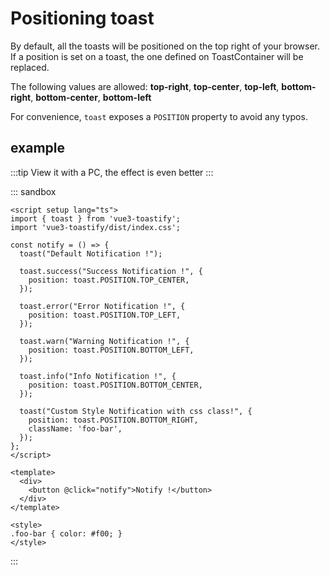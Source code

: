 # Positioning toast

By default, all the toasts will be positioned on the top right of your browser. If a position is set on a toast, the one defined on ToastContainer will be replaced.

The following values are allowed: **top-right**, **top-center**, **top-left**, **bottom-right**, **bottom-center**, **bottom-left**

For convenience, `toast` exposes a `POSITION` property to avoid any typos.

## example

:::tip
View it with a PC, the effect is even better
:::

::: sandbox
```vue /src/App.vue
<script setup lang="ts">
import { toast } from 'vue3-toastify';
import 'vue3-toastify/dist/index.css';

const notify = () => {
  toast("Default Notification !");

  toast.success("Success Notification !", {
    position: toast.POSITION.TOP_CENTER,
  });

  toast.error("Error Notification !", {
    position: toast.POSITION.TOP_LEFT,
  });

  toast.warn("Warning Notification !", {
    position: toast.POSITION.BOTTOM_LEFT,
  });

  toast.info("Info Notification !", {
    position: toast.POSITION.BOTTOM_CENTER,
  });

  toast("Custom Style Notification with css class!", {
    position: toast.POSITION.BOTTOM_RIGHT,
    className: 'foo-bar',
  });
};
</script>

<template>
  <div>
    <button @click="notify">Notify !</button>
  </div>
</template>

<style>
.foo-bar { color: #f00; }
</style>
```
:::
